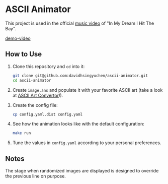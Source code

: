 # ASCII Animator

This project is used in the official [music video](https://www.youtube.com/watch?v=fHBTryj_OBQ&t=114s) of "In My Dream I Hit The Bay".

[demo-video](https://user-images.githubusercontent.com/17587061/171124093-0a51f1c8-09e5-4db8-b3ea-8abc64890660.mp4)

## How to Use

1. Clone this repository and `cd` into it:

    ```sh
    git clone git@github.com:davidhsingyuchen/ascii-animator.git
    cd ascii-animator
    ```

1. Create `image.ans` and populate it with your favorite ASCII art (take a look at [ASCII Art Convertor](https://manytools.org/hacker-tools/convert-images-to-ascii-art/)!).

1. Create the config file:

    ```sh
    cp config.yaml.dist config.yaml
    ```

1. See how the animation looks like with the default configuration:

    ```sh
    make run
    ```

1. Tune the values in `config.yaml` according to your personal preferences.

## Notes

The stage when randomized images are displayed is designed to override the previous line on purpose.
